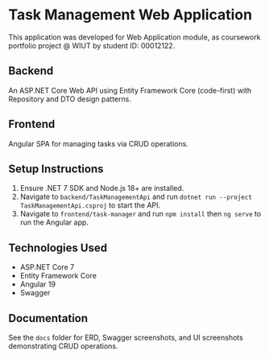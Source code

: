 # Task Management Web Application

This application was developed for Web Application module, as coursework portfolio project @ WIUT by student ID: 00012122.

## Backend
An ASP.NET Core Web API using Entity Framework Core (code-first) with Repository and DTO design patterns.

## Frontend
Angular SPA for managing tasks via CRUD operations.

## Setup Instructions
1. Ensure .NET 7 SDK and Node.js 18+ are installed.
2. Navigate to `backend/TaskManagementApi` and run `dotnet run --project TaskManagementApi.csproj` to start the API.
3. Navigate to `frontend/task-manager` and run `npm install` then `ng serve` to run the Angular app.

## Technologies Used
- ASP.NET Core 7
- Entity Framework Core
- Angular 19
- Swagger


## Documentation
See the `docs` folder for ERD, Swagger screenshots, and UI screenshots demonstrating CRUD operations.
